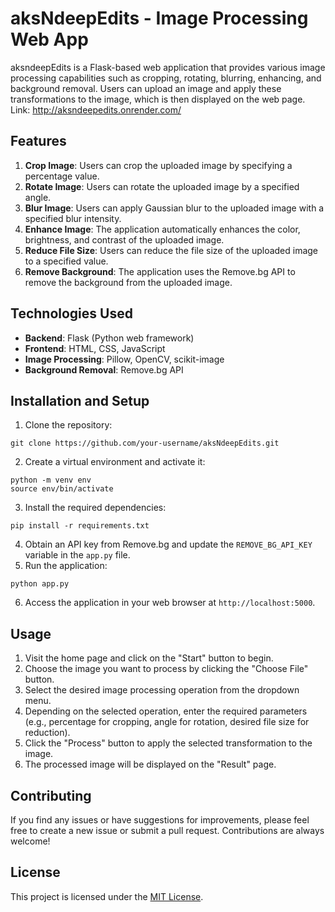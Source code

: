 # aksNdeepEdits - Image Processing Web App

aksndeepEdits is a Flask-based web application that provides various image processing capabilities such as cropping, rotating, blurring, enhancing, and background removal. Users can upload an image and apply these transformations to the image, which is then displayed on the web page. Link: http://aksndeepedits.onrender.com/

## Features

1. **Crop Image**: Users can crop the uploaded image by specifying a percentage value.
2. **Rotate Image**: Users can rotate the uploaded image by a specified angle.
3. **Blur Image**: Users can apply Gaussian blur to the uploaded image with a specified blur intensity.
4. **Enhance Image**: The application automatically enhances the color, brightness, and contrast of the uploaded image.
5. **Reduce File Size**: Users can reduce the file size of the uploaded image to a specified value.
6. **Remove Background**: The application uses the Remove.bg API to remove the background from the uploaded image.

## Technologies Used

- **Backend**: Flask (Python web framework)
- **Frontend**: HTML, CSS, JavaScript
- **Image Processing**: Pillow, OpenCV, scikit-image
- **Background Removal**: Remove.bg API

## Installation and Setup

1. Clone the repository:
```
git clone https://github.com/your-username/aksNdeepEdits.git
```
2. Create a virtual environment and activate it:
```
python -m venv env
source env/bin/activate
```
3. Install the required dependencies:
```
pip install -r requirements.txt
```
4. Obtain an API key from Remove.bg and update the `REMOVE_BG_API_KEY` variable in the `app.py` file.
5. Run the application:
```
python app.py
```
6. Access the application in your web browser at `http://localhost:5000`.

## Usage

1. Visit the home page and click on the "Start" button to begin.
2. Choose the image you want to process by clicking the "Choose File" button.
3. Select the desired image processing operation from the dropdown menu.
4. Depending on the selected operation, enter the required parameters (e.g., percentage for cropping, angle for rotation, desired file size for reduction).
5. Click the "Process" button to apply the selected transformation to the image.
6. The processed image will be displayed on the "Result" page.

## Contributing

If you find any issues or have suggestions for improvements, please feel free to create a new issue or submit a pull request. Contributions are always welcome!

## License

This project is licensed under the [MIT License](LICENSE).
